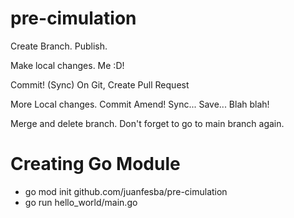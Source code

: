 # pre-cimulation
Create Branch.
Publish.

Make local changes. Me :D!

Commit!
(Sync)
On Git, Create Pull Request

More Local changes.
Commit Amend!
Sync... Save... Blah blah!

Merge and delete branch.
Don't forget to go to main branch again.

# Creating Go Module
*  go mod init github.com/juanfesba/pre-cimulation
*  go run hello_world/main.go